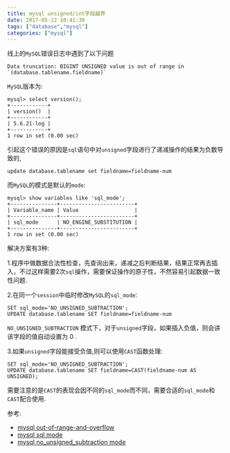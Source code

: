 ```yaml
---
title: mysql unsigned/int字段越界
date: 2017-05-22 10:41:39
tags: ["database","mysql"]
categories: ["mysql"]
---
```

线上的`MySQL`错误日志中遇到了以下问题
```
Data truncation: BIGINT UNSIGNED value is out of range in `(database.tablename.fieldname)`
```
`MySQL`版本为:
```
mysql> select version();
+------------+
| version()  |
+------------+
| 5.6.21-log |
+------------+
1 row in set (0.00 sec)
```
引起这个错误的原因是`sql`语句中对`unsigned`字段进行了递减操作的结果为负数导致的,
```
update database.tablename set fieldname=fieldname-num
```
而`MySQL`的模式是默认的`mode`:
```
mysql> show variables like 'sql_mode';
+---------------+------------------------+
| Variable_name | Value                  |
+---------------+------------------------+
| sql_mode      | NO_ENGINE_SUBSTITUTION |
+---------------+------------------------+
1 row in set (0.00 sec)
```
解决方案有3种:
<!--more-->

1.程序中做数据合法性检查，先查询出来，递减之后判断结果，结果正常再去插入，不过这样需要2次`sql`操作，需要保证操作的原子性，不然容易引起数据一致性问题.

2.在同一个`session`中临时修改`MySQL`的`sql_mode`:
```
SET sql_mode='NO_UNSIGNED_SUBTRACTION';
UPDATE database.tablename SET fieldname=fieldname-num

```
`NO_UNSIGNED_SUBTRACTION` 模式下，对于`unsigned`字段，如果插入负值，则会讲该字段的值自动设置为 0 .

3.如果`unsigned`字段能接受负值,则可以使用`CAST`函数处理:
```
SET sql_mode='NO_UNSIGNED_SUBTRACTION';
UPDATE database.tablename SET fieldname=CAST(fieldname-num AS UNSIGNED);
```
需要注意的是`CAST`的表现会因不同的`sql_mode`而不同，需要合适的`sql_mode`和`CAST`配合使用.

参考:
- [mysql out-of-range-and-overflow](https://dev.mysql.com/doc/refman/5.6/en/out-of-range-and-overflow.html)
- [mysql sql mode](https://dev.mysql.com/doc/refman/5.6/en/sql-mode.html)
- [mysql no_unsigned_subtraction mode](https://dev.mysql.com/doc/refman/5.6/en/sql-mode.html#sqlmode_no_unsigned_subtraction)
